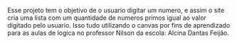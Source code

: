 Esse projeto tem o objetivo de o usuario digitar um numero, e assim o site cria uma lista com um quantidade de numeros primos igual ao valor digitado pelo usuario. 
Isso tudo utilizando o canvas por fins de aprendizado para as aulas de logica no professor Nilson da escola: Alcina Dantas Feijão.
